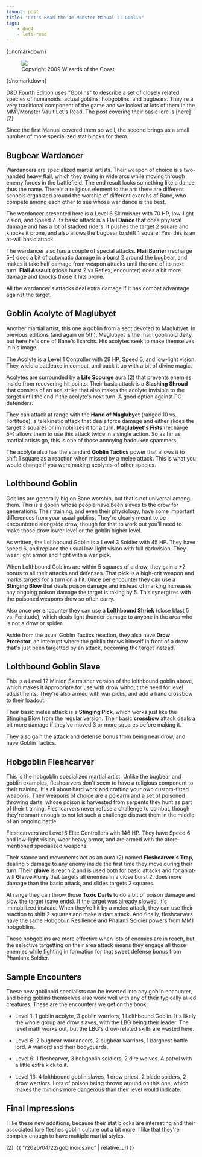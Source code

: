 ```yaml
---
layout: post
title: "Let's Read the 4e Monster Manual 2: Goblin"
tags:
    - dnd4
    - lets-read
---
```


{::nomarkdown}
<figure class="center">
  <img src="{{ "/assets/wir-mm2-4e-goblin.png" | absolute_url }}"/>
  <figcaption>
    Copyright 2009 Wizards of the Coast
  </figcaption>
</figure>
{:/nomarkdown}

D&D Fourth Edition uses "Goblins" to describe a set of closely related species
of humanoids: actual goblins, hobgoblins, and bugbears. They're a very
traditional component of the game and we looked at lots of them in the
MM1/Monster Vault Let's Read. The post covering their basic lore is [here][2].

Since the first Manual covered them so well, the second brings us a small number
of more specialized stat blocks for them.

## Bugbear Wardancer

Wardancers are specialized martial artists. Their weapon of choice is a
two-handed heavy flail, which they swing in wide arcs while moving through enemy
forces in the battlefield. The end result looks something like a dance, thus the
name. There's a religious element to the art: there are different schools
organized around the worship of different exarchs of Bane, who compete among
each other to see whose war dance is the best.

The wardancer presented here is a Level 6 Skirmisher with 70 HP, low-light
vision, and Speed 7. Its basic attack is a **Flail Dance** that does physical
damage and has a lot of stacked riders: it pushes the target 2 square and knocks
it prone, and also allows the bugbear to shift 1 square. Yes, this is an at-will
basic attack.

The wardancer also has a couple of special attacks. **Flail Barrier** (recharge
5+) does a bit of automatic damage in a burst 2 around the bugbear, and makes it
take half damage from weapon attacks until the end of its next turn. **Flail
Assault** (close burst 2 vs Reflex; encounter) does a bit more damage and knocks
those it hits prone.

All the wardancer's attacks deal extra damage if it has combat advantage against
the target.

## Goblin Acolyte of Maglubyet

Another martial artist, this one a goblin from a sect devoted to Maglubyet. In
previous editions (and again on 5th), Maglubyet is the main goblinoid deity, but
here he's one of Bane's Exarchs. His acolytes seek to make themselves in his
image.

The Acolyte is a Level 1 Controller with 29 HP, Speed 6, and low-light
vision. They wield a battleaxe in combat, and back it up with a bit of divine
magic.

Acolytes are surrounded by a **Life Scourge** aura (2) that prevents enemies
inside from recovering hit points. Their basic attack is a **Slashing Shroud**
that consists of an axe strike that also makes the acolyte invisible to the
target until the end if the acolyte's next turn. A good option against PC
defenders.

They can attack at range with the **Hand of Maglubyet** (ranged 10
vs. Fortitude), a telekinetic attack that deals force damage and either slides
the target 3 squares or immobilizes it for a turn. **Maglubyet's Fists**
(recharge 5+) allows them to use this attack twice in a single action. So as far
as martial artists go, this is one of those annoying hadouken spammers.

The acolyte also has the standard **Goblin Tactics** power that allows it to
shift 1 square as a reaction when missed by a melee attack. This is what you
would change if you were making acolytes of other species.

## Lolthbound Goblin

Goblins are generally big on Bane worship, but that's not universal among
them. This is a goblin whose people have been slaves to the drow for
generations. Their training, and even their physiology, have some important
differences from your usual goblins. They're clearly meant to be encountered
alongside drow, though for that to work out you'll need to make those drow lower
level or the goblin higher level.

As written, the Lolthbound Goblin is a Level 3 Soldier with 45 HP. They have
speed 6, and replace the usual low-light vision with full darkvision. They wear
light armor and fight with a war pick.

When Lolthbound Goblins are within 5 squares of a drow, they gain a +2 bonus to
all their attacks and defenses. That **pick** is a high-crit weapon and marks
targets for a turn on a hit. Once per encounter they can use a **Stinging Blow**
that deals poison damage and instead of marking increases any ongoing poison
damage the target is taking by 5. This synergizes with the poisoned weapons drow
so often carry.

Also once per encounter they can use a **Lolthbound Shriek** (close blast 5
vs. Fortitude), which deals light thunder damage to anyone in the area who is
not a drow or spider.

Aside from the usual Goblin Tactics reaction, they also have **Drow Protector**,
an interrupt where the goblin throws himself in front of a drow that's just been
targetted by an attack, becoming the target instead.

## Lolthbound Goblin Slave

This is a Level 12 Minion Skirmisher version of the lolthbound goblin above,
which makes it appropriate for use with drow without the need for level
adjustments. They're also armed with war picks, and add a hand crossbow to their
loadout.

Their basic melee attack is a **Stinging Pick**, which works just like the
Stinging Blow from the regular version. Their basic **crossbow** attack deals a
bit more damage if they've moved 3 or more squares before making it.

They also gain the attack and defense bonus from being near drow, and have
Goblin Tactics.

## Hobgoblin Fleshcarver

This is the hobgoblin specialized martial artist. Unlike the bugbear and goblin
examples, fleshcarvers don't seem to have a religious component to their
training. It's all about hard work and crafting your own custom-fitted
weapons. Their weapons of choice are a polearm and a set of poisoned throwing
darts, whose poison is harvested from serpents they hunt as part of their
training. Fleshcarvers never refuse a challenge to combat, though they're smart
enough to not let such a challenge distract them in the middle of an ongoing
battle.

Fleshcarvers are Level 6 Elite Controllers with 146 HP. They have Speed 6 and
low-light vision, wear heavy armor, and are armed with the afore-mentioned
specialized weapons.

Their stance and movements act as an aura (2) named **Fleshcarver's Trap**,
dealing 5 damage to any enemy inside the first time they move during their
turn. Their **glaive** is reach 2 and is used both for basic attacks and for an
at-will **Glaive Flurry** that targets all enemies in a close burst 2, does more
damage than the basic attack, and slides targets 2 squares.

At range they can throw those **Toxic Darts** to do a bit of poison damage and
slow the target (save ends). If the target was already slowed, it's immobilized
instead. When they're hit by a melee attack, they can use their reaction to
shift 2 squares and make a dart attack. And finally, fleshcarvers have the same
Hobgoblin Resilience and Phalanx Soldier powers from MM1 hobgoblins.

These hobgoblins are more effective when lots of enemies are in reach, but the
selective targetting on their area attack means they engage all those enemies
while fighting in formation for that sweet defense bonus from Phanlanx Soldier.

## Sample Encounters

These new goblinoid specialists can be inserted into any goblin encounter, and
being goblins themselves also work well with any of their typically allied
creatures. These are the encounters we get on the book:

- Level 1: 1 goblin acolyte, 3 goblin warriors, 1 Lolthbound Goblin. It's likely
  the whole group are drow slaves, with the LBG being their leader. The level
  math works out, but the LBG's drow-related skills are wasted here.

- Level 6: 2 bugbear wardancers, 2 bugbear warriors, 1 barghest battle lord. A
  warlord and their bodyguards.

- Level 6: 1 fleshcarver, 3 hobgoblin soldiers, 2 dire wolves. A patrol with a
  little extra kick to it.

- Level 13: 4 lolthbound goblin slaves, 1 drow priest, 2 blade spiders, 2 drow
  warriors. Lots of poison being thrown around on this one, which makes the
  minions more dangerous than their level would indicate.

## Final Impressions

I like these new additions, because their stat blocks are interesting and their
associated lore fleshes goblin culture out a bit more. I like that they're
complex enough to have multiple martial styles.


[2]: {{ "/2020/04/22/goblinoids.md" | relative_url }}

